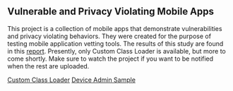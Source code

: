 ## Vulnerable and Privacy Violating Mobile Apps

This project is a collection of mobile apps that demonstrate vulnerabilities and privacy violating behaviors.  They were created for the purpose of testing mobile application vetting tools.  The results of this study are found in this [report](https://github.com/mitre/vulnerable-mobile-apps/raw/master/Analyzing%20the%20Effectiveness%20of%20Mobile%20App%20Vetting%20Tools%20Final%20(wo%20vendors).docx).  Presently, only Custom Class Loader is available, but more to come shortly.  Make sure to watch the project if you want to be notified when the rest are uploaded.

[Custom Class Loader](https://github.com/mpeck12/custom-class-loader)
[Device Admin Sample](https://github.com/mitre/device-admin-sample)



